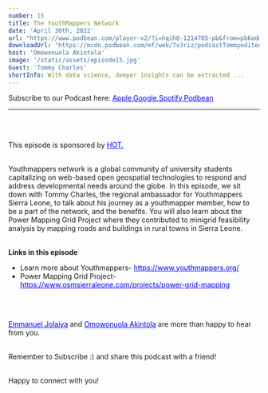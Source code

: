 ```yaml
---
number: 15
title: The YouthMappers Network
date: 'April 30th, 2022'
url: "https://www.podbean.com/player-v2/?i=hqih8-1214705-pb&from=pb6admin"
downloadUrl: 'https://mcdn.podbean.com/mf/web/7v3riz/podcastTommyedited.mp3'
host: 'Omowonuola Akintola'
image: '/static/assets/episode15.jpg'
Guest: 'Tommy Charles'
shortInfo: With data science, deeper insights can be extracted ...
---
```


Subscribe to our Podcast here: <a target="_blank" href="https://podcasts.apple.com/ng/podcast/africa-geoconvo-podcast/id1549049632" style='color:blue;'>Apple</a>,<a target="_blank" href="https://www.google.com/podcasts?feed=aHR0cHM6Ly9mZWVkLnBvZGJlYW4uY29tL2FmcmljYWdlb2NvbnZvL2ZlZWQueG1s" style='color:blue;'>Google</a>,<a target="_blank" href="https://africageoconvo.podbean.com/" style='color:blue;'>Spotify</a>,<a target="_blank" href="https://africageoconvo.podbean.com/" style='color:blue;'>Podbean</a><br>
<hr>
<br><br>

This episode is sponsored by <a href='https://www.hotosm.org/' target='_blank' style='color:blue'>HOT.</a>
<br><br>

Youthmappers network is a global community of university students capitalizing on web-based open geospatial technologies to respond and address developmental needs around the globe. In this episode, we sit down with Tommy Charles, the regional ambassador for Youthmappers Sierra Leone, to talk about his journey as a youthmapper member, how to be a part of the network, and the benefits. You will also learn about the Power Mapping Grid Project where they contributed to minigrid feasibility analysis by mapping roads and buildings in rural towns in Sierra Leone.
 
<br><br>

<strong>Links in this episode </strong>


<ul>
    <li>Learn more about Youthmappers- <a target="_blank" href="https://www.youthmappers.org/" style='color:blue;'>https://www.youthmappers.org/</a></li>
    <li>Power Mapping Grid Project- <a target="_blank" href="https://www.osmsierraleone.com/projects/power-grid-mapping" style='color:blue;'>https://www.osmsierraleone.com/projects/power-grid-mapping</a></li>
</ul>


<br><br>

<a href='https://www.twitter.com/jeafreezy' target='_blank' style='color:blue'> Emmanuel Jolaiya</a> and <a href='https://twitter.com/Svelte_mo' target='_blank' style='color:blue'> Omowonuola Akintola</a> are more than happy to hear from you.</li>

<br>
Remember to Subscribe :) and share this podcast with a friend! <br><br>

Happy to connect with you!